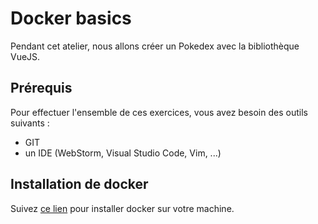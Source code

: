 # Docker basics

Pendant cet atelier, nous allons créer un Pokedex avec la bibliothèque VueJS.

## Prérequis

Pour effectuer l'ensemble de ces exercices, vous avez besoin des outils suivants :

- GIT
- un IDE (WebStorm, Visual Studio Code, Vim, ...)

## Installation de docker

Suivez [ce lien](https://hub.docker.com/?overlay=onboarding) pour installer docker sur votre machine.
